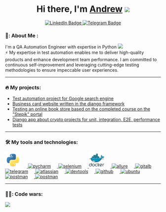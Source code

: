 <h1 align="center">Hi there, I'm <a href="https://goo.su/Fkb9ti" target="_blank">Andrew</a> 
<img src="https://github.com/blackcater/blackcater/raw/main/images/Hi.gif" height="32"/></h1>
<!-- <h1 align="center">Hi there, I'm Andrew</h1><img src="https://github.com/blackcater/blackcater/raw/main/images/Hi.gif" height="32"/></h1> -->

<div id="badges" align="center">
  <a href="https://www.linkedin.com/in/andrew-zheleznyak-6037a6282/">
    <img src="https://img.shields.io/badge/LinkedIn-blue?style=for-the-badge&logo=linkedin&logoColor=white" alt="LinkedIn Badge"/>
  </a>
  <a href="https://t.me/andrew_andreww">
    <img src="https://img.shields.io/badge/Telegram-blue?style=for-the-badge&logo=telegram&logoColor=white" alt="Telegram Badge"/>
  </a>
</div>

### 🧒: About Me :
I'm a QA Automation Engineer with expertise in Python <img src="https://media.giphy.com/media/WUlplcMpOCEmTGBtBW/giphy.gif" width="30">
<br>:zap: My expertise in test automation enables me to deliver high-quality products and enhance development team performance. 
I am committed to continuous self-improvement and leveraging cutting-edge testing methodologies to ensure impeccable user experiences.

---

### :fire: My projects:
* [Test automation project for Google search engine](https://github.com/andrew1andrew/UISeleniumTests)
* [Business card website written in the django framework](https://andrew1andrew.github.io/DjangoProject/project/main/templates/main/index.html)
* [Testing an online book store based on the completed course on the "Stepik" portal](https://github.com/andrew1andrew/StepikCourseTestAutomation)
* [Django app about crypto projects for unit, integration, E2E, performance tests](https://github.com/andrew1andrew/CryptoProjects/tree/dev)

---

### :hammer_and_wrench: My tools and technologies:
<div>

<p align="left"> <a href="https://www.python.org" target="_blank" rel="noreferrer"> <img src="https://raw.githubusercontent.com/devicons/devicon/master/icons/python/python-original.svg" style="margin-right:20px" alt="python" width="50" height="50"/> </a> 
<a href="https://www.jetbrains.com/pycharm/" target="_blank" rel="noreferrer"> <img src="https://upload.wikimedia.org/wikipedia/commons/thumb/1/1d/PyCharm_Icon.svg/1200px-PyCharm_Icon.svg.png" style="margin-right:20px" alt="pycharm" width="50" height="50"/> </a>
<a href="https://www.selenium.dev" target="_blank" rel="noreferrer"> <img src="https://www.svgrepo.com/show/354321/selenium.svg" style="margin-right:20px" alt="selenium" width="50" height="50"/> </a>
<a href="https://www.docker.com/" target="_blank" rel="noreferrer"> <img src="https://raw.githubusercontent.com/devicons/devicon/master/icons/docker/docker-original-wordmark.svg" style="margin-right:20px" alt="docker" width="50" height="50"/> </a>
<a href="https://github.com/allure-framework" target="_blank" rel="noreferrer"> <img src="https://avatars.githubusercontent.com/u/5879127?s=280&v=4" style="margin-right:20px" alt="allure" width="50" height="50"/> </a>
<a href="https://about.gitlab.com/" target="_blank" rel="noreferrer"> <img src="https://cdn.worldvectorlogo.com/logos/gitlab.svg" style="margin-right:20px" alt="gitalb" width="50" height="50"/> </a>
<a href="https://web.telegram.org/k/" target="_blank" rel="noreferrer"> <img src="https://upload.wikimedia.org/wikipedia/commons/thumb/8/82/Telegram_logo.svg/2048px-Telegram_logo.svg.png" style="margin-right:20px" alt="telegram" width="50" height="50"/> </a>
<a href="https://www.atlassian.com/" target="_blank" rel="noreferrer"> <img src="https://static-00.iconduck.com/assets.00/atlassian-icon-2048x2047-5zqlyyxr.png" style="margin-right:20px" alt="atlassian" width="50" height="50"/> </a>
<a href="https://developer.chrome.com/docs/devtools/" target="_blank" rel="noreferrer"> <img src="https://cdn.icon-icons.com/icons2/2552/PNG/512/chrome_devtools_browser_logo_icon_153005.png" style="margin-right:20px" alt="devtools" width="50" height="50"/> </a>
<a href="https://github.com/" target="_blank" rel="noreferrer"> <img src="https://github.githubassets.com/images/modules/logos_page/GitHub-Mark.png" style="margin-right:20px" alt="github" width="50" height="50"/> </a>
<a href="https://ubuntu.com/" target="_blank" rel="noreferrer"> <img src="https://cdn-icons-png.flaticon.com/512/888/888879.png" style="margin-right:20px" alt="ubuntu" width="50" height="50"/> </a>
<a href="https://www.postman.com/" target="_blank" rel="noreferrer"> <img src="https://www.svgrepo.com/show/354202/postman-icon.svg" style="margin-right:20px" alt="postman" width="50" height="50"/> </a>
<a href="https://www.telerik.com/fiddler" target="_blank" rel="noreferrer"> <img src="https://journeyofthegeekcom.files.wordpress.com/2019/08/images.png" style="margin-right:20px" alt="postman" width="50" height="50"/> </a> </p>
</div>

---
### 👨‍💻: Code wars:
<p align="left"> <a href="https://www.codewars.com/users/andrew1andrew/stats" target="_blank" rel="noreferrer"> <img src="https://www.codewars.com/users/andrew1andrew/badges/large"/> </a> 


